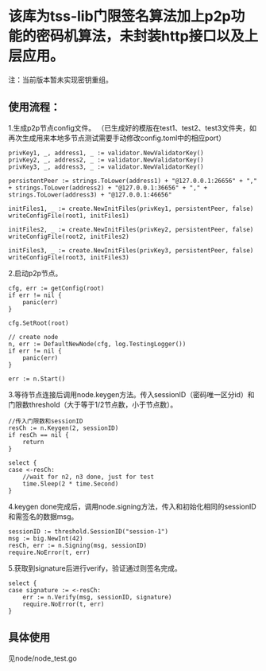 # 该库为tss-lib门限签名算法加上p2p功能的密码机算法，未封装http接口以及上层应用。

注：当前版本暂未实现密钥重组。

## 使用流程：
1.生成p2p节点config文件。 （已生成好的模版在test1、test2、test3文件夹，如再次生成用来本地多节点测试需要手动修改config.toml中的相应port）

```	
privKey1, _, address1, _ := validator.NewValidatorKey()         
privKey2, _, address2, _ := validator.NewValidatorKey()
privKey3, _, address3, _ := validator.NewValidatorKey()

persistentPeer := strings.ToLower(address1) + "@127.0.0.1:26656" + "," + strings.ToLower(address2) + "@127.0.0.1:36656" + "," + strings.ToLower(address3) + "@127.0.0.1:46656"

initFiles1, _ := create.NewInitFiles(privKey1, persistentPeer, false)
writeConfigFile(root1, initFiles1)

initFiles2, _ := create.NewInitFiles(privKey2, persistentPeer, false)
writeConfigFile(root2, initFiles2)

initFiles3, _ := create.NewInitFiles(privKey3, persistentPeer, false)
writeConfigFile(root3, initFiles3)
```


2.启动p2p节点。    
```
cfg, err := getConfig(root)
if err != nil {
	panic(err)
}

cfg.SetRoot(root)

// create node
n, err := DefaultNewNode(cfg, log.TestingLogger())
if err != nil {
	panic(err)
}

err := n.Start()
```

3.等待节点连接后调用node.keygen方法。传入sessionID（密码唯一区分id）和门限数threshold（大于等于1/2节点数，小于节点数）。      
```
//传入门限数和sessionID
resCh := n.Keygen(2, sessionID)
if resCh == nil {
	return
}

select {
case <-resCh:
	//wait for n2, n3 done, just for test
	time.Sleep(2 * time.Second)
}
```

4.keygen done完成后，调用node.signing方法，传入和初始化相同的sessionID和需签名的数据msg。 
```
sessionID := threshold.SessionID("session-1")
msg := big.NewInt(42)
resCh, err := n.Signing(msg, sessionID)
require.NoError(t, err)
```

5.获取到signature后进行verify，验证通过则签名完成。
```
select {
case signature := <-resCh:
	err := n.Verify(msg, sessionID, signature)
	require.NoError(t, err)
}
```

## 具体使用
见node/node_test.go
